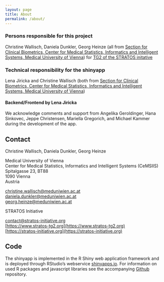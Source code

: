 ```yaml
---
layout: page
title: About
permalink: /about/
---
```


### Persons responsible for this project
Christine Wallisch, Daniela Dunkler, Georg Heinze (all from [Section for Clinical Biometrics, Center for Medical Statistics, Informatics and Intelligent Systems, Medical University of Vienna](https://cemsiis.meduniwien.ac.at/en/kb/)) for [TG2 of the STRATOS initative](https://www.stratos-tg2.org/)

### Technical responsibility for the shinyapp
Lena Jiricka and Christine Wallisch (both from [Section for Clinical Biometrics, Center for Medical Statistics, Informatics and Intelligent Systems, Medical University of Vienna](https://cemsiis.meduniwien.ac.at/en/kb/)) 

#### Backend/Frontend by Lena Jiricka
We acknowledge comments and support from Angelika Geroldinger, Hana Sinkovec, Jeppe Christensen, Mariella Gregorich, and Michael Kammer during the development of the app.

## Contact
Christine Wallisch, Daniela Dunkler, Georg Heinze 

Medical University of Vienna <br>
Center for Medical Statistics, Informatics and Intelligent Systems (CeMSIIS) <br>
Spitalgasse 23, BT88 <br>
1090 Vienna <br>
Austria

christine.wallisch@meduniwien.ac.at <br>
daniela.dunkler@meduniwien.ac.at <br>
georg.heinze@meduniwien.ac.at <br>


STRATOS Initiative 

contact@stratos-initiative.org <br>
[https://www.stratos-tg2.org](https://www.stratos-tg2.org) <br>
[https://stratos-initiative.org](https://stratos-initiative.org)

## Code
The shinyapp is implemented in the R Shiny web application framework and is deployed through RStudio’s webservice [shinyapps.io](https://shinyapps.io). For information on used R packages and javascript libraries see the accompanying [Github](https://github.com/ljiricka/Bendyourspline) repository. 
